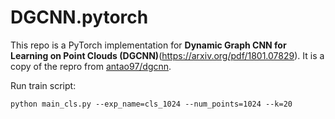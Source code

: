 # DGCNN.pytorch


This repo is a PyTorch implementation for **Dynamic Graph CNN for Learning on Point Clouds (DGCNN)**(https://arxiv.org/pdf/1801.07829). It is a copy of the repro from [antao97/dgcnn](https://github.com/AnTao97/dgcnn.pytorch).

Run train script:

`python main_cls.py --exp_name=cls_1024 --num_points=1024 --k=20`
